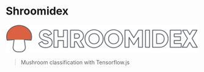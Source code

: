# Shroomidex

![Shroomidex](https://raw.githubusercontent.com/nerdenough/shroomidex/master/public/logo-outline.png)

> Mushroom classification with Tensorflow.js

